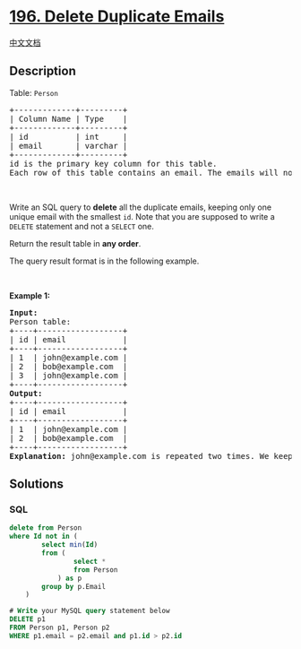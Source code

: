# [196. Delete Duplicate Emails](https://leetcode.com/problems/delete-duplicate-emails)

[中文文档](/solution/0100-0199/0196.Delete%20Duplicate%20Emails/README.md)

## Description

<p>Table: <code>Person</code></p>

<pre>
+-------------+---------+
| Column Name | Type    |
+-------------+---------+
| id          | int     |
| email       | varchar |
+-------------+---------+
id is the primary key column for this table.
Each row of this table contains an email. The emails will not contain uppercase letters.
</pre>

<p>&nbsp;</p>

<p>Write an SQL query to <strong>delete</strong> all the duplicate emails, keeping only one unique email with the smallest <code>id</code>. Note that you are supposed to write a<code> DELETE</code> statement and not a <code>SELECT</code> one.</p>

<p>Return the result table in <strong>any order</strong>.</p>

<p>The query result format is in the following example.</p>

<p>&nbsp;</p>
<p><strong>Example 1:</strong></p>

<pre>
<strong>Input:</strong> 
Person table:
+----+------------------+
| id | email            |
+----+------------------+
| 1  | john@example.com |
| 2  | bob@example.com  |
| 3  | john@example.com |
+----+------------------+
<strong>Output:</strong> 
+----+------------------+
| id | email            |
+----+------------------+
| 1  | john@example.com |
| 2  | bob@example.com  |
+----+------------------+
<strong>Explanation:</strong> john@example.com is repeated two times. We keep the row with the smallest Id = 1.
</pre>

## Solutions

<!-- tabs:start -->

### **SQL**

```sql
delete from Person
where Id not in (
        select min(Id)
        from (
                select *
                from Person
            ) as p
        group by p.Email
    )
```

```sql
# Write your MySQL query statement below
DELETE p1
FROM Person p1, Person p2
WHERE p1.email = p2.email and p1.id > p2.id
```

<!-- tabs:end -->
